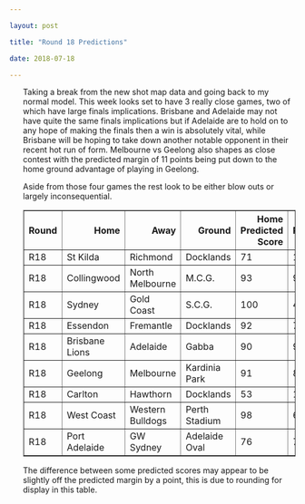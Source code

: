 ```yaml
---

layout: post

title: "Round 18 Predictions"

date: 2018-07-18

---
```

<ul class="post">

<div class="blurb">

<p>Taking a break from the new shot map data and going back to my normal model. This week looks set to have 3 really close games, two of which have large finals implications. Brisbane and Adelaide may not have quite the same finals implications but if Adelaide are to hold on to any hope of making the finals then a win is absolutely vital, while Brisbane will be hoping to take down another notable opponent in their recent hot run of form. Melbourne vs Geelong also shapes as close contest with the predicted margin of 11 points being put down to the home ground advantage of playing in Geelong. </p>
<p>Aside from those four games the rest look to be either blow outs or largely inconsequential.</p>


<table border="1" class="dataframe">   <thead>     <tr style="text-align: right;">       <th>Round</th>       <th>Home</th>       <th>Away</th>       <th>Ground</th>       <th>Home Predicted Score</th>       <th>Away Predicted Score</th>       <th>Predicted Margin</th>     </tr>   </thead>   <tbody>     <tr>       <td>R18</td>       <td>St Kilda</td>       <td>Richmond</td>       <td>Docklands</td>       <td>71</td>       <td>101</td>       <td>-31</td>     </tr>     <tr>       <td>R18</td>       <td>Collingwood</td>       <td>North Melbourne</td>       <td>M.C.G.</td>       <td>93</td>       <td>91</td>       <td>2</td>     </tr>     <tr>       <td>R18</td>       <td>Sydney</td>       <td>Gold Coast</td>       <td>S.C.G.</td>       <td>100</td>       <td>47</td>       <td>53</td>     </tr>     <tr>       <td>R18</td>       <td>Essendon</td>       <td>Fremantle</td>       <td>Docklands</td>       <td>92</td>       <td>73</td>       <td>18</td>     </tr>     <tr>       <td>R18</td>       <td>Brisbane Lions</td>       <td>Adelaide</td>       <td>Gabba</td>       <td>90</td>       <td>91</td>       <td>-1</td>     </tr>     <tr>       <td>R18</td>       <td>Geelong</td>       <td>Melbourne</td>       <td>Kardinia Park</td>       <td>91</td>       <td>80</td>       <td>11</td>     </tr>     <tr>       <td>R18</td>       <td>Carlton</td>       <td>Hawthorn</td>       <td>Docklands</td>       <td>53</td>       <td>102</td>       <td>-48</td>     </tr>     <tr>       <td>R18</td>       <td>West Coast</td>       <td>Western Bulldogs</td>       <td>Perth Stadium</td>       <td>98</td>       <td>66</td>       <td>32</td>     </tr>     <tr>       <td>R18</td>       <td>Port Adelaide</td>       <td>GW Sydney</td>       <td>Adelaide Oval</td>       <td>76</td>       <td>71</td>       <td>5</td>     </tr>   </tbody> </table>

<p>The difference between some predicted scores may appear to be slightly off the predicted margin by a point, this is due to rounding for display in this table.</p>

</div><!-- /.blurb -->	

</ul>
